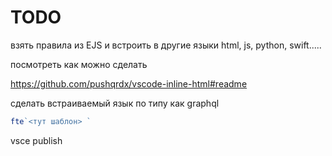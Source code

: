 # TODO

взять правила из EJS и встроить в другие языки
html, js, python, swift.....

посмотреть как можно сделать

https://github.com/pushqrdx/vscode-inline-html#readme

сделать встраиваемый язык по типу как graphql

```js
fte`<тут шаблон> `
```

vsce publish